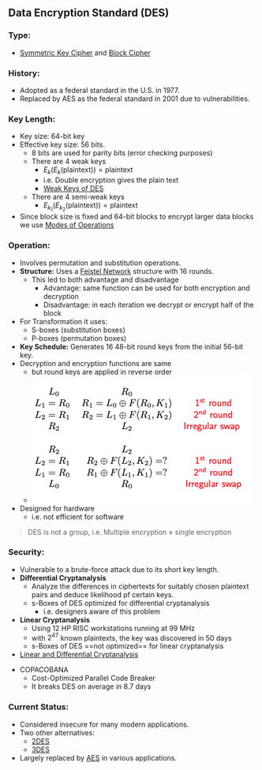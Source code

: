 ## Data Encryption Standard (DES)

### Type:
- [Symmetric Key Cipher](Symmetric%20Key%20Cipher.md) and [Block Cipher](Block%20Cipher.md)
### History: 
- Adopted as a federal standard in the U.S. in 1977.
- Replaced by AES as the federal standard in 2001 due to vulnerabilities.
### Key Length: 
- Key size: 64-bit key
- Effective key size: 56 bits.
	- 8 bits are used for parity bits (error checking purposes)
	- There are 4 weak keys
		- $E_{k}(E_{k}(\text{plaintext})) = \text{plaintext}$
		- i.e. Double encryption gives the plain text
		- [Weak Keys of DES](https://en.wikipedia.org/wiki/Weak_key#:~:text=DES%20weak%20keys%20produce%20sixteen,%2B%20'E'%20(0xFEFEFEFEFEFEFEFE))
	- There are 4 semi-weak keys
		- $E_{k_{1}}(E_{k_{2}}(\text{plaintext})) = \text{plaintext}$
- Since block size is fixed and 64-bit blocks to encrypt larger data blocks we use [Modes of Operations](Modes%20of%20Operations.md)
### Operation: 
- Involves permutation and substitution operations.
-  **Structure:** Uses a [Feistel Network](Feistel%20Network.md) structure with 16 rounds.
	- This led to both advantage and disadvantage
		- Advantage: same function can be used for both encryption and decryption
		- Disadvantage: in each iteration we decrypt or encrypt half of the block
- For Transformation it uses: 
	- S-boxes (substitution boxes)
	- P-boxes (permutation boxes)
- **Key Schedule:** Generates 16 48-bit round keys from the initial 56-bit key.
- Decryption and encryption functions are same
	- but round keys are applied in reverse order
	- ![](../../Attachments/DESenc-dec.png)
- Designed for hardware
	- i.e. not efficient for software
> DES is not a group, i.e. Multiple encryption $\neq$ single encryption 
### Security: 
- Vulnerable to a brute-force attack due to its short key length.
- **Differential Cryptanalysis**
	- Analyze the differences in ciphertexts for suitably chosen plaintext pairs and deduce likelihood pf certain keys.
	- s-Boxes of DES optimized for differential cryptanalysis
		- i.e. designers aware of this problem
- **Linear Cryptanalysis**
	- Using 12 HP RISC workstations running at 99 MHz
	- with $2^{47}$ known plaintexts, the key was discovered in 50 days
	- s-Boxes of DES  ==not optimized== for linear cryptanalysis
- [Linear and Differential Cryptanalysis](https://www.geeksforgeeks.org/differential-and-linear-cryptanalysis/)
* COPACOBANA
	* Cost-Optimized Parallel Code Breaker
	* It breaks DES on average in 8.7 days
### Current Status:
- Considered insecure for many modern applications.
- Two other alternatives:
	- [2DES](2DES.md)
	- [3DES](3DES.md)
- Largely replaced by [AES](AES.md) in various applications.
